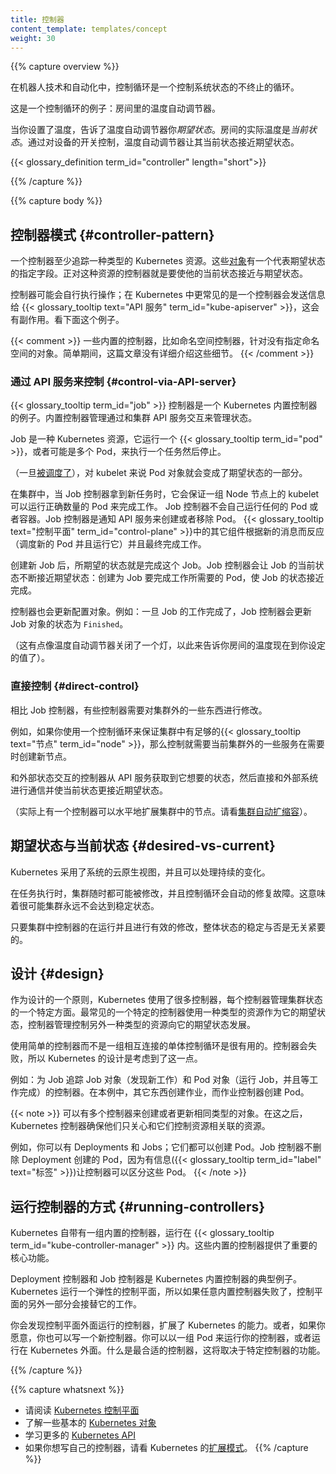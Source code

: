 ```yaml
---
title: 控制器
content_template: templates/concept
weight: 30
---
```


{{% capture overview %}}
<!--
In robotics and automation, a _control loop_ is
a non-terminating loop that regulates the state of a system.

Here is one example of a control loop: a thermostat in a room.

When you set the temperature, that's telling the thermostat
about your *desired state*. The actual room temperature is the
*current state*. The thermostat acts to bring the current state
closer to the desired state, by turning equipment on or off.
-->

在机器人技术和自动化中，控制循环是一个控制系统状态的不终止的循环。

这是一个控制循环的例子：房间里的温度自动调节器。

当你设置了温度，告诉了温度自动调节器你*期望状态*。房间的实际温度是*当前状态*。通过对设备的开关控制，温度自动调节器让其当前状态接近期望状态。

{{< glossary_definition term_id="controller" length="short">}}

{{% /capture %}}


{{% capture body %}}
<!--
## Controller pattern

A controller tracks at least one Kubernetes resource type.
These [objects](/docs/concepts/overview/working-with-objects/kubernetes-objects/)
have a spec field that represents the desired state. The
controller(s) for that resource are responsible for making the current
state come closer to that desired state.

The controller might carry the action out itself; more commonly, in Kubernetes,
a controller will send messages to the
{{< glossary_tooltip text="API server" term_id="kube-apiserver" >}} that have
useful side effects. You'll see examples of this below.

{{< comment >}}
Some built-in controllers, such as the namespace controller, act on objects
that do not have a spec. For simplicity, this page omits explaining that
detail.
{{< /comment >}}
-->
## 控制器模式 {#controller-pattern}

一个控制器至少追踪一种类型的 Kubernetes 资源。这些[对象](/docs/concepts/overview/working-with-objects/kubernetes-objects/)有一个代表期望状态的指定字段。正对这种资源的控制器就是要使他的当前状态接近与期望状态。

控制器可能会自行执行操作；在 Kubernetes 中更常见的是一个控制器会发送信息给 {{< glossary_tooltip text="API 服务" term_id="kube-apiserver" >}}，这会有副作用。看下面这个例子。

{{< comment >}}
一些内置的控制器，比如命名空间控制器，针对没有指定命名空间的对象。简单期间，这篇文章没有详细介绍这些细节。
{{< /comment >}}

<!--
### Control via API server

The {{< glossary_tooltip term_id="job" >}} controller is an example of a
Kubernetes built-in controller. Built-in controllers manage state by
interacting with the cluster API server.

Job is a Kubernetes resource that runs a
{{< glossary_tooltip term_id="pod" >}}, or perhaps several Pods, to carry out
a task and then stop.

(Once [scheduled](/docs/concepts/scheduling/), Pod objects become part of the
desired state for a kubelet).

When the Job controller sees a new task it makes sure that, somewhere
in your cluster, the kubelets on a set of Nodes are running the right
number of Pods to get the work done.
The Job controller does not run any Pods or containers
itself. Instead, the Job controller tells the API server to create or remove
Pods.
Other components in the
{{< glossary_tooltip text="control plane" term_id="control-plane" >}}
act on the new information (there are new Pods to schedule and run),
and eventually the work is done.
-->

### 通过 API 服务来控制 {#control-via-API-server}

{{< glossary_tooltip term_id="job" >}} 控制器是一个 Kubernetes 内置控制器的例子。内置控制器管理通过和集群 API 服务交互来管理状态。

Job 是一种 Kubernetes 资源，它运行一个 {{< glossary_tooltip term_id="pod" >}}，或者可能是多个 Pod，来执行一个任务然后停止。

（一旦[被调度了](/docs/concepts/scheduling/)），对 kubelet 来说 Pod 对象就会变成了期望状态的一部分。

在集群中，当 Job 控制器拿到新任务时，它会保证一组 Node 节点上的 kubelet 可以运行正确数量的 Pod 来完成工作。
Job 控制器不会自己运行任何的 Pod 或者容器。Job 控制器是通知 API 服务来创建或者移除 Pod。
{{< glossary_tooltip text="控制平面" term_id="control-plane" >}}中的其它组件根据新的消息而反应（调度新的 Pod 并且运行它）并且最终完成工作。

<!--
After you create a new Job, the desired state is for that Job to be completed.
The Job controller makes the current state for that Job be nearer to your
desired state: creating Pods that do the work you wanted for that Job, so that
the Job is closer to completion.

Controllers also update the objects that configure them.
For example: once the work is done for a Job, the Job controller
updates that Job object to mark it `Finished`.

(This is a bit like how some thermostats turn a light off to
indicate that your room is now at the temperature you set).
-->

创建新 Job 后，所期望的状态就是完成这个 Job。Job 控制器会让 Job 的当前状态不断接近期望状态：创建为 Job 要完成工作所需要的 Pod，使 Job 的状态接近完成。

控制器也会更新配置对象。例如：一旦 Job 的工作完成了，Job 控制器会更新 Job 对象的状态为 `Finished`。

（这有点像温度自动调节器关闭了一个灯，以此来告诉你房间的温度现在到你设定的值了）。

<!--
### Direct control

By contrast with Job, some controllers need to make changes to
things outside of your cluster.

For example, if you use a control loop to make sure there
are enough {{< glossary_tooltip text="Nodes" term_id="node" >}}
in your cluster, then that controller needs something outside the
current cluster to set up new Nodes when needed.

Controllers that interact with external state find their desired state from
the API server, then communicate directly with an external system to bring
the current state closer in line.

(There actually is a controller that horizontally scales the
nodes in your cluster. See
[Cluster autoscaling](/docs/tasks/administer-cluster/cluster-management/#cluster-autoscaling)).
-->

### 直接控制 {#direct-control}

相比 Job 控制器，有些控制器需要对集群外的一些东西进行修改。

例如，如果你使用一个控制循环来保证集群中有足够的{{< glossary_tooltip text="节点" term_id="node" >}}，那么控制就需要当前集群外的一些服务在需要时创建新节点。

和外部状态交互的控制器从 API 服务获取到它想要的状态，然后直接和外部系统进行通信并使当前状态更接近期望状态。

（实际上有一个控制器可以水平地扩展集群中的节点。请看[集群自动扩缩容](/docs/tasks/administer-cluster/cluster-management/#cluster-autoscaling)）。

<!--
## Desired versus current state {#desired-vs-current}

Kubernetes takes a cloud-native view of systems, and is able to handle
constant change.

Your cluster could be changing at any point as work happens and
control loops automatically fix failures. This means that,
potentially, your cluster never reaches a stable state.

As long as the controllers for your cluster are running and able to make
useful changes, it doesn't matter if the overall state is or is not stable.
-->

## 期望状态与当前状态 {#desired-vs-current}

Kubernetes 采用了系统的云原生视图，并且可以处理持续的变化。

在任务执行时，集群随时都可能被修改，并且控制循环会自动的修复故障。这意味着很可能集群永远不会达到稳定状态。

只要集群中控制器的在运行并且进行有效的修改，整体状态的稳定与否是无关紧要的。
<!--
## Design

As a tenet of its design, Kubernetes uses lots of controllers that each manage
a particular aspect of cluster state. Most commonly, a particular control loop
(controller) uses one kind of resource as its desired state, and has a different
kind of resource that it manages to make that desired state happen.

It's useful to have simple controllers rather than one, monolithic set of control
loops that are interlinked. Controllers can fail, so Kubernetes is designed to
allow for that.

For example: a controller for Jobs tracks Job objects (to discover
new work) and Pod object (to run the Jobs, and then to see when the work is
finished). In this case something else creates the Jobs, whereas the Job
controller creates Pods.

{{< note >}}
There can be several controllers that create or update the same kind of object.
Behind the scenes, Kubernetes controllers make sure that they only pay attention
to the resources linked to their controlling resource.

For example, you can have Deployments and Jobs; these both create Pods.
The Job controller does not delete the Pods that your Deployment created,
because there is information ({{< glossary_tooltip term_id="label" text="labels" >}})
the controllers can use to tell those Pods apart.
{{< /note >}}
-->
## 设计 {#design}

作为设计的一个原则，Kubernetes 使用了很多控制器，每个控制器管理集群状态的一个特定方面。最常见的一个特定的控制器使用一种类型的资源作为它的期望状态，控制器管理控制另外一种类型的资源向它的期望状态发展。

使用简单的控制器而不是一组相互连接的单体控制循环是很有用的。控制器会失败，所以 Kubernetes 的设计是考虑到了这一点。

例如：为 Job 追踪 Job 对象（发现新工作）和 Pod 对象（运行 Job，并且等工作完成）的控制器。在本例中，其它东西创建作业，而作业控制器创建 Pod。

{{< note >}}
可以有多个控制器来创建或者更新相同类型的对象。在这之后，Kubernetes 控制器确保他们只关心和它们控制资源相关联的资源。

例如，你可以有 Deployments 和 Jobs；它们都可以创建 Pod。Job 控制器不删除 Deployment 创建的 Pod，因为有信息({{< glossary_tooltip term_id="label" text="标签" >}})让控制器可以区分这些 Pod。
{{< /note >}}

<!--
## Ways of running controllers {#running-controllers}

Kubernetes comes with a set of built-in controllers that run inside
the {{< glossary_tooltip term_id="kube-controller-manager" >}}. These
built-in controllers provide important core behaviors.

The Deployment controller and Job controller are examples of controllers that
come as part of Kubernetes itself (“built-in” controllers).
Kubernetes lets you run a resilient control plane, so that if any of the built-in
controllers were to fail, another part of the control plane will take over the work.

You can find controllers that run outside the control plane, to extend Kubernetes.
Or, if you want, you can write a new controller yourself.
You can run your own controller as a set of Pods,
or externally to Kubernetes. What fits best will depend on what that particular
controller does.

* Read about the [Kubernetes control plane](/docs/concepts/#kubernetes-control-plane)
* Discover some of the basic [Kubernetes objects](/docs/concepts/#kubernetes-objects)
* Learn more about the [Kubernetes API](/docs/concepts/overview/kubernetes-api/)
* If you want to write your own controller, see [Extension Patterns](/docs/concepts/extend-kubernetes/extend-cluster/#extension-patterns) in Extending Kubernetes.
-->

## 运行控制器的方式 {#running-controllers}

Kubernetes 自带有一组内置的控制器，运行在 {{< glossary_tooltip term_id="kube-controller-manager" >}} 内。这些内置的控制器提供了重要的核心功能。

Deployment 控制器和 Job 控制器是 Kubernetes 内置控制器的典型例子。Kubernetes 运行一个弹性的控制平面，所以如果任意内置控制器失败了，控制平面的另外一部分会接替它的工作。

你会发现控制平面外面运行的控制器，扩展了 Kubernetes 的能力。或者，如果你愿意，你也可以写一个新控制器。你可以以一组 Pod 来运行你的控制器，或者运行在 Kubernetes 外面。什么是最合适的控制器，这将取决于特定控制器的功能。

{{% /capture %}}

{{% capture whatsnext %}}
* 请阅读 [Kubernetes 控制平面](/docs/concepts/#kubernetes-control-plane)
* 了解一些基本的 [Kubernetes 对象](/docs/concepts/#kubernetes-objects)
* 学习更多的 [Kubernetes API](/docs/concepts/overview/kubernetes-api/)
* 如果你想写自己的控制器，请看 Kubernetes 的[扩展模式](/docs/concepts/extend-kubernetes/extend-cluster/#extension-patterns)。
{{% /capture %}}